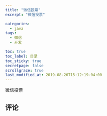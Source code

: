 ```yaml
---
title: "微信投票"
excerpt: "微信投票"

categories:
  - java
tags:
  - 微信
  - 开发

toc: true
toc_label: 目录
toc_sticky: true
secretpage: false
scrollgrace: true
last_modified_at: 2019-08-26T15:12:19-04:00
---
```


微信投票





## 评论




